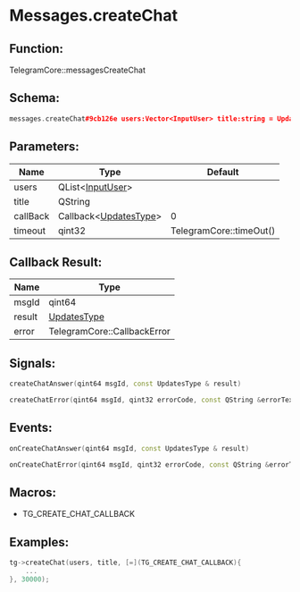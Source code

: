 # Messages.createChat

## Function:

TelegramCore::messagesCreateChat

## Schema:

```c++
messages.createChat#9cb126e users:Vector<InputUser> title:string = Updates;
```
## Parameters:

|Name|Type|Default|
|----|----|-------|
|users|QList&lt;[InputUser](../../types/inputuser.md)&gt;||
|title|QString||
|callBack|Callback&lt;[UpdatesType](../../types/updatestype.md)&gt;|0|
|timeout|qint32|TelegramCore::timeOut()|

## Callback Result:

|Name|Type|
|----|----|
|msgId|qint64|
|result|[UpdatesType](../../types/updatestype.md)|
|error|TelegramCore::CallbackError|

## Signals:

```c++
createChatAnswer(qint64 msgId, const UpdatesType & result)
```
```c++
createChatError(qint64 msgId, qint32 errorCode, const QString &errorText)
```

## Events:

```c++
onCreateChatAnswer(qint64 msgId, const UpdatesType & result)
```
```c++
onCreateChatError(qint64 msgId, qint32 errorCode, const QString &errorText)
```

## Macros:

* TG_CREATE_CHAT_CALLBACK

## Examples:

```c++
tg->createChat(users, title, [=](TG_CREATE_CHAT_CALLBACK){
    ...
}, 30000);
```
